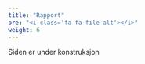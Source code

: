 ```yaml
---
title: "Rapport"
pre: "<i class='fa fa-file-alt'></i>"
weight: 6
---
```


Siden er under konstruksjon
